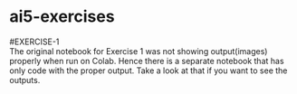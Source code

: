 # ai5-exercises
#EXERCISE-1<br>
The original notebook for Exercise 1 was not showing output(images) properly when run on Colab. Hence there is a separate notebook that has only code with the proper output. Take a look at that if you want to see the outputs.

